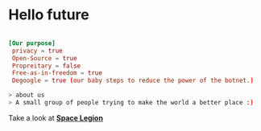 # **Hello future**

```toml

[Our purpose]
 privacy = true
 Open-Source = true
 Propreitary = false
 Free-as-in-freedom = true
 Degoogle = true (our baby steps to reduce the power of the botnet.)
 ```
````bash
> about us
> A small group of people trying to make the world a better place :)
````
Take a look at **[Space Legion](https://space-legion.github.io/)**
